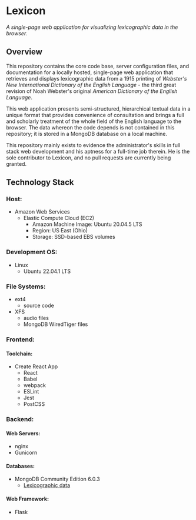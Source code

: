 # Lexicon

*A single-page web application for visualizing lexicographic data in the
browser.*

## Overview

This repository contains the core code base, server configuration files,
and documentation for a locally hosted, single-page web application that
retrieves and displays lexicographic data from a 1915 printing of
*Webster's New International Dictionary of the English Language* - the
third great revision of Noah Webster's original *American Dictionary of
the English Language*.

This web application presents semi-structured, hierarchical textual data
in a unique format that provides convenience of consultation and brings
a full and scholarly treatment of the whole field of the English
language to the browser. The data whereon the code depends is not
contained in this repository; it is stored in a MongoDB database on a
local machine.

This repository mainly exists to evidence the administrator's skills in
full stack web development and his aptness for a full-time job therein.
He is the sole contributor to Lexicon, and no pull requests are
currently being granted.

## Technology Stack

### Host:
* Amazon Web Services
   * Elastic Compute Cloud (EC2)
      * Amazon Machine Image: Ubuntu 20.04.5 LTS
      * Region: US East (Ohio)
      * Storage: SSD-based EBS volumes

### Development OS:
* Linux
   * Ubuntu 22.04.1 LTS

### File Systems:
* ext4
   * source code
* XFS
   * audio files
   * MongoDB WiredTiger files

### Frontend:
#### Toolchain:
* Create React App
   * React
   * Babel
   * webpack
   * ESLint
   * Jest
   * PostCSS

### Backend:
#### Web Servers:
* nginx
* Gunicorn
#### Databases:
* MongoDB Community Edition 6.0.3
   * [Lexicographic data](/backend/data_sample.json)
#### Web Framework:
* Flask
